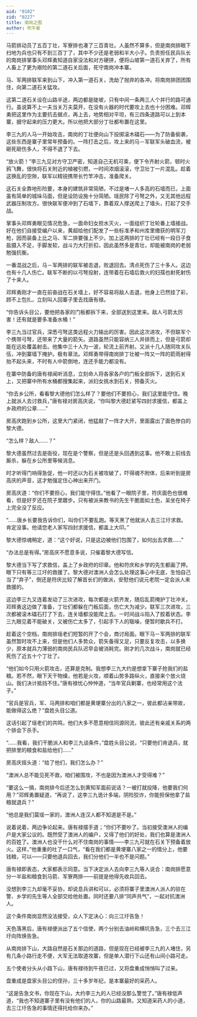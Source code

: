 ```yaml
---
aid: "0102"
zid: "0227"
title: 南岗之围
author: 吹牛者
---
```


马箭排动员了五百丁壮，军寮排也凑了三百青壮。人虽然不算多，但是南岗排眼下扫地为兵也只有不到三百丁了，其中不少还是老弱和半大小子。负责担任民兵队长的南岗排掌事头邓辉勇知道自家没法和对方硬拼，便将山坡第一道石关弃了，所有人畜上了更为艰险的第二道石关后面，死守南岗冲本寨。

马、军两排联军来到山下，冲入第一道石关，洗劫了抛弃的各冲。将南岗排团团围住，向第二道石关猛攻。

这第二道石关设在山路半途，两边都是陡坡，只有中间一条两三人个并行的路可通行。虽说算不上一夫当关万夫莫开，在没有火器的时代要攻上去也十分困难。邓辉勇把这里作为主要抗击据点，再上去，地势相对平坦，有三四条道路可以上到本寨，据守起来的压力更大。所以他把大部分丁壮都布置在这里。

李三九的人马一开始攻击，南岗的丁壮便向山下投掷滚木礌石――为了防备偷袭，这些东西是寨子里常年预备的。一阵打击之后，攻上来的马－军联军头破血流，被砸死砸伤多人，不得不退了下去。

“放火箭！”李三九见对方守卫严密，知道自己无机可乘，便下令齐射火箭，顿时火鸦飞舞，很快将石关附近的植被引燃，一时间浓烟滚滚，守卫壮丁一片混乱。趁着这换乱的空隙，联军以精锐携带长竹竿冲击，准备爬关。

这石关全靠地形险要，本身的建筑非常简陋，不过是堵一人多高的石墙而已，上面虽有简单的城垛马面，但是设防设施十分简陋。瑶民除了弓弩之外，又无其他远程武器压制攻方。很快联军便冲到了石墙下，靠着双人撑送爬上了墙头，打起了交手战。

掌事头邓辉勇眼见情况危急，一面命妇女担水灭火，一面组织丁壮轮番上墙接战。好在他们自接受编户以来，黄超给他们配发了一些标准矛和州库里缴获的明军刀枪，因而装备上比之马、军二排要强上不少。加上这两排的丁壮已经有一段日子食盐摄入不足，手脚发软，战斗力大打折扣，因此虽然多是青壮，却能被南岗的老弱勉强抗衡。

一番混战之后，马－军两排的联军被击退，败退回去。清点死伤了三十多人。这边也有十几人伤亡。联军不断的以弓弩投射，连带着在石墙后救火的妇孺也射死射伤了十来人。

邓辉勇刚才一直在前奋战在石关墙上，好不容易将敌人击退，他身上已然挂了彩，顾不上包扎，立刻叫人回寨子里去找唐有禄。

“你告诉头目公，要他把各家的门板都拆下来，全部送到这里来。敌人弓箭太厉害！还有就是要多准备水桶！”

李三九当过官兵，深悉弓弩这类远程火力输出的厉害。因此这次进攻，不但联军个个携带弓弩，还带来了大量的箭矢。道路虽然只能容纳三人并排而上，但是弓箭却能在远处覆盖射击。他集中三十人为一波，轮流上前齐射。又派十几人随同攻关队伍，冲到寨墙下掩护。极有章法。邓辉勇带得南岗排丁壮被一阵又一阵的箭雨射得抬不起头来，不时有人中箭倒地，连还手能力都没有。

在寨中防备的唐有禄闻听消息，立刻命人将各家各户的门板全部拆下，送到石关上，又把寨中所有水桶都搜集起来，派妇女挑水到石关，预备灭火。

“你去乡公所，看看黎大德他们怎么样了？要他们不要担心，我们这里能守住。晚上就派人去讨救兵，”唐有禄对房高庆说，“你叫黎大德赶紧写四封求援信，都盖上乡政府的公章……”

房高庆跑到乡公所，这里大门紧闭，他猛敲了一阵才大开，里面露出了面色惨白的黎大德。

“怎么样？敌人……？”

黎大德虽然过去是衙役，现在是个警察，但是还是头回遇到这事。他不敢上前线去厮杀，躲在乡公所里等候消息。

时才听得门响得急促，他一时还以为石关被攻破了，吓得魂不附体，后来听到是房高庆的声音，这才勉强定住心神出来开门。

房高庆道：“你们不要担心，我们能守得住。”他看了一眼院子里，符庆面色也很难看，但是好歹还在院子里踱步。只有被派来教书的先生干脆面如土色，呆坐在椅子上完全没了反应。

“……唐乡长要我告诉你们，叫你们不要乱跑。等天黑了他就派人去三江圩求救。肯定没事。他请您老人家写四封求援信，都盖上大印。”

黎大德惊魂稍定，道：“这个好说，只是这边被他们包围了，如何出去求救……”

“办法总是有得。”房高庆不愿意多说，只催着黎大德写信。

黎大德当下写了求救信，盖上了乡政府的印章。他和符庆和乡学的先生都画了押。眼下只有等三江圩的救援了。黎大德对澳洲人会怎么处理这事心中无底，生怕自己当了“弃子”，倒还是符庆比较了解首长们的做派，安慰他们说元老院一定会派人来救援的。

这边李三九又连着发动了三次进攻，每次都是火箭齐发，随后乱箭掩护丁壮冲关。邓辉勇这边做了准备，丁壮们都躲在门板后面，伤亡大为减少。联军三次进攻，三次都被滚木礌石打了下去，连关墙都没能爬上去。一时间战斗陷入了胶着状态。李三九眼见着不能破关，又被伤亡太多了，引起手下人的聒噪，便暂时歇兵不打。

趁着这个空档，南岗排瑶老们短暂的开了个会，商讨局面。眼下马－军两排的联军虽然暂时攻不上来，但是他们人多势众，箭矢备得又足，只要反复攻击，以多换少，原本就兵力薄弱的南岗民兵队迟早会被消耗完。刚才的几次战斗，南岗就已经死伤了近五十个丁壮了。

“他们如今只用火箭攻击，还算是克制。我想李三九大约是想拿下寨子抢我们的盐粮。若不然，眼下天干物燥，他若是火攻，顺着山势多路纵火，直接来个放火烧山。我们决计抵挡不住。”唐有禄忧心忡忡道，“当年官兵剿寨，也经常用这个法子。”

“官兵是官兵，军、马两排和咱们都是黄埂寨分出的八家之一，彼此都沾亲带故，能做得这么绝？”盘姓头目公道。

这话引起了瑶老们的共鸣，他们大多不愿意相信同源同流，彼此还有亲戚关系的两个排会下杀手。

“……我看，我们干脆派人和李三九谈条件，”盘姓头目公说，“只要他们肯退兵，就把排里的粮食和盐给他们……”

房高庆摇头道：“给了他们，我们怎么办？”

“澳洲人总不能见死不救，咱们被围攻，不也是因为澳洲人才受得难？”

“要这么一搞，南岗排今后还怎么到黄知军面前说话？一被打就投降，他要我们何用？”邓辉勇置疑道，“再说了，这李三九诡计多端，阴险狡诈，你能担保他拿了盐粮就退兵？”

“他总是我们莫瑶一家的，澳洲人连汉人都不知道是不是。”

说着说着，两边争论起来。唐有禄摆手道；“你们不要吵了。当初接受澳洲人的编户是大家公议的。既然受了澳洲人的编户，又得了他们的好处，我们也算是澳洲人的百姓了。澳洲人也没干什么对不住南岗的事情――李三九可就在石关下预备着放火。这样，”他重重的吐了一口气，“看在我们都是黄埂寨八家之一的情分上，他要钱粮，可以――只要他退兵回去，我们分他们一半也不是问题。”

唐有禄即表态，大家都表示同意。当下决定派人去向李三九等人说合：南岗排愿意分一半盐和粮食到马箭、军寮两排――前提是他得先收兵回去。

没想到李三九却毫不妥协，却说息兵讲和可以，必须将寨子里澳洲人派人的驻在警、乡学的先生等人全部交给他处置。同时还要八排“同声共气”，一起对抗澳洲人。

这个条件南岗显然没法接受，众人下定决心：向三江圩告急！

天色落黑后，唐有禄便派出了五个信使，两个分别去油岭和横坑告急，三个去三江圩向阵焕告急。

从南岗排下山，大路自然是石关那边的道路，但是现在已经被李三九的人堵住，另有几条小路行走不便，大军无法取道攻寨，但是单人潜行下山还有山间小路可走。

五个使者分头从小路下山，唐有禄待到午夜已过，又将盘重成悄悄叫了过来。

盘重成是盘家头目公的侄孙，三十多岁年纪，是本寨最好的采药人。

“这是告急文书，你现在下山，大约李三九的人已经没那么警觉了。”唐有禄低声道，“我也不知道寨子里有没有他们的人，你的山路最熟，又知道采药人的小道，去三江圩告急的事情还得托给你来办。”
